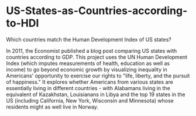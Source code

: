 US-States-as-Countries-according-to-HDI
=======================================

Which countries match the Human Development Index of US states? 

In 2011, the Economist published a blog post comparing US states with countries according to GDP. This project uses the UN Human Development Index (which imputes measurements of health, education as well as income) to go beyond economic growth by visualizing inequality in Americans' opportunity to exercise our rights to "life, liberty, and the pursuit of happiness." It explores whether Americans from various states are essentially living in different countries - with Alabamans living in the equivalent of Kazakhstan, Louisianans in Libya and the top 19 states in the US (including California, New York, Wisconsin and Minnesota) whose residents might as well live in Norway.

